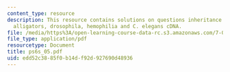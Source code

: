 ```yaml
---
content_type: resource
description: This resource contains solutions on questions inheritance patterns in
  alligators, drosophila, hemophilia and C. elegans cDNA.
file: /media/https%3A/open-learning-course-data-rc.s3.amazonaws.com/7-014-introductory-biology-spring-2005/edd52c3885f0b14df92d927690d48936_ps6s_05.pdf
file_type: application/pdf
resourcetype: Document
title: ps6s_05.pdf
uid: edd52c38-85f0-b14d-f92d-927690d48936
---
```

